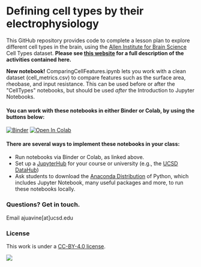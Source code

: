 # Defining cell types by their electrophysiology

This GitHub repository provides code to complete a lesson plan to explore different cell types in the brain, using the <a href="https://alleninstitute.org/what-we-do/brain-science/">Allen Institute for Brain Science</a> Cell Types dataset. **Please see <a href="https://sites.google.com/ucsd.edu/neuroedu/cell-types">this website</a> for a full description of the activities contained here.**

**New notebook!** ComparingCellFeatures.ipynb lets you work with a clean dataset (cell_metrics.csv) to compare features such as the surface area, rheobase, and input resistance. This can be used before or after the "CellTypes" notebooks, but should be used *after* the Introduction to Jupyter Notebooks.

#### You can work with these notebooks in either Binder or Colab, by using the buttons below:
[![Binder](https://mybinder.org/badge_logo.svg)](https://mybinder.org/v2/gh/ajuavinett/CellTypesLesson/master) [![Open In Colab](https://colab.research.google.com/assets/colab-badge.svg)](https://colab.research.google.com/github/ajuavinett/CellTypesLesson)

#### There are several ways to implement these notebooks in your class:
- Run notebooks via Binder or Colab, as linked above.
- Set up a [JupyterHub](https://jupyterhub.readthedocs.io/en/stable/installation-guide-hard.html) for your course or university (e.g., the [UCSD DataHub](http://datahub.ucsd.edu))
- Ask students to download the [Anaconda Distribution](https://www.anaconda.com/products/individual) of Python, which includes Jupyter Notebook, many useful packages and more, to run these notebooks locally.

### Questions? Get in touch.
Email ajuavine[at]ucsd.edu

### License
This work is under a [CC-BY-4.0 license](https://choosealicense.com/licenses/cc-by-4.0/).

![](https://i.creativecommons.org/l/by/3.0/88x31.png)
